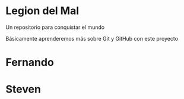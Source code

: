 # Legion del Mal
Un repositorio para conquistar el mundo

Básicamente aprenderemos más sobre Git y GitHub con este proyecto


# Fernando
# Steven
